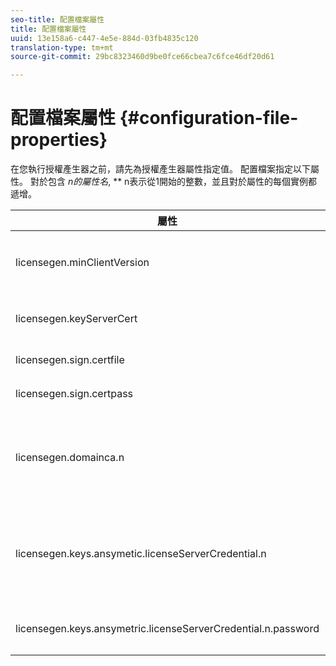 ```yaml
---
seo-title: 配置檔案屬性
title: 配置檔案屬性
uuid: 13e158a6-c447-4e5e-884d-03fb4835c120
translation-type: tm+mt
source-git-commit: 29bc8323460d9be0fce66cbea7c6fce46df20d61

---
```



# 配置檔案屬性 {#configuration-file-properties}

在您執行授權產生器之前，請先為授權產生器屬性指定值。 配置檔案指定以下屬性。 對於包含 *n的屬性名*, ** n表示從1開始的整數，並且對於屬性的每個實例都遞增。

<table frame="all" colsep="1" rowsep="1" class="+ topic/table adobe-d/table " id="table_qk1_rry_n4"> 
 <thead class="- topic/thead "> 
  <tr rowsep="1" class="- topic/row "> 
   <th colname="1" class="- topic/entry entry"> 屬性 </th> 
   <th colname="2" class="- topic/entry entry"> 說明 </th> 
  </tr> 
 </thead>
 <tbody class="- topic/tbody "> 
  <tr rowsep="1" class="- topic/row "> 
   <td colname="1" class="- topic/entry "><span class="+ topic/ph pr-d/codeph codeph"> licensegen.minClientVersion</span> </td> 
   <td colname="2" class="- topic/entry "> 設定支援的最低用戶端版本。 如果未設定，預設會支援所有版本。 設定此值，以控制較舊的用戶端如何回應他們不支援的授權需求。 指定x（適用於Adobe Access x.0），其中x是主要的發行版本號碼。 </td> 
  </tr> 
  <tr rowsep="1" class="- topic/row "> 
   <td colname="1" class="- topic/entry "><span class="+ topic/ph pr-d/codeph codeph"> licensegen.keyServerCert</span> </td> 
   <td colname="2" class="- topic/entry "> 金鑰伺服器憑證（Key Server使用之Adobe核發之授權伺服器憑證）。 只有在中繼資料／原則指出必須有金鑰伺服器才能傳送至iOS裝置時，才會使用此憑證。 </td> 
  </tr> 
  <tr rowsep="1" class="- topic/row "> 
   <td colname="1" class="- topic/entry "><span class="+ topic/ph pr-d/codeph codeph"> licensegen.sign.certfile</span> </td> 
   <td colname="2" class="- topic/entry "> 包含用於簽署許可證的許可證伺服器憑據的PKCS12檔案。 此屬性應指包含憑證和私密金鑰的。pfx檔案。 </td> 
  </tr> 
  <tr rowsep="1" class="- topic/row "> 
   <td colname="1" class="- topic/entry "><span class="+ topic/ph pr-d/codeph codeph"> licensegen.sign.certpass</span> </td> 
   <td colname="2" class="- topic/entry ">用於保護由licensegen.sign.certfile指定 <span class="+ topic/ph pr-d/codeph codeph"> 之檔案的密碼。</span> </td> 
  </tr> 
  <tr rowsep="1" class="- topic/row "> 
   <td colname="1" class="- topic/entry "><span class="+ topic/ph pr-d/codeph codeph">licensegen.domainca.n</span> </td> 
   <td colname="2" class="- topic/entry "> 如果產生網域系結的授權，則必須指定一或多個網域CA憑證，以指出此授權發行者信任的網域授權機構。 如果授權收件者是網域憑證，而此憑證並非由其中一個指定的網域CA核發，則無法產生授權。 此屬性指定僅包含證書的。cer檔案（PEM或DER格式可接受）。 n必須單調增加，從1開始。 </td> 
  </tr> 
  <tr rowsep="1" class="- topic/row "> 
   <td colname="1" class="- topic/entry "><span class="+ topic/ph pr-d/codeph codeph">licensegen.keys.ansymetic.licenseServerCredential.n</span> </td> 
   <td colname="2" class="- topic/entry "> <p class="- topic/p ">可選的PKCS12檔案，包含用於解密元資料和策略中的CEK的附加許可證伺服器憑據。 如果內容先前已封裝為授權伺服器憑證，而非由 <span class="codeph"> licensegen.sign.certfile所指定的憑證，則可設定其他憑證</span>。 此屬性應引用包含 <span class="filepath"> 證書和私鑰的。pfx</span> 檔案。 n必須單調增加，從1開始。 </p> </td> 
  </tr> 
  <tr rowsep="0" class="- topic/row "> 
   <td colname="1" class="- topic/entry "><span class="+ topic/ph pr-d/codeph codeph">licensegen.keys.ansymetric.licenseServerCredential.n.password</span> </td> 
   <td colname="2" class="- topic/entry ">用於保護由以下項目指定的檔案的密碼： <p><span class="+ topic/ph pr-d/codeph codeph"> licensegen.keys.ansymetic.licenseServerCredential.n</span> </p> </td> 
  </tr> 
 </tbody> 
</table>

